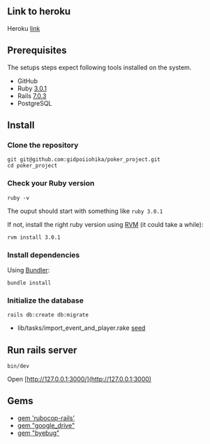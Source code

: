 ## Link to heroku
Heroku [link](https://poker-project-test.herokuapp.com/)

## Prerequisites

The setups steps expect following tools installed on the system.

- GitHub
- Ruby [3.0.1](https://github.com/gidpoiiohika/new_task_project/blob/master/Gemfile#L4)
- Rails [7.0.3](https://github.com/gidpoiiohika/new_task_project/blob/master/Gemfile#L6)
- PostgreSQL 

## Install

### Clone the repository

```shell
git git@github.com:gidpoiiohika/poker_project.git
cd poker_project
```

### Check your Ruby version

```shell
ruby -v
```

The ouput should start with something like `ruby 3.0.1`

If not, install the right ruby version using [RVM](https://rvm.io/rvm/install#installing-rvm) (it could take a while):

```shell
rvm install 3.0.1
```

### Install dependencies

Using [Bundler](https://github.com/bundler/bundler):

```shell
bundle install
```
### Initialize the database
```shell
rails db:create db:migrate 
```

- lib/tasks/import_event_and_player.rake [seed](https://github.com/gidpoiiohika/poker_project/blob/master/lib/tasks/import_event_and_player.rake#L1)

## Run rails server

```shell
bin/dev
```

Open [http://127.0.0.1:3000/](http://127.0.0.1:3000)

## Gems

- [gem 'rubocop-rails'](https://github.com/rubocop/rubocop-rails)
- [gem "google_drive"](https://github.com/gimite/google-drive-ruby)
- [gem "byebug"](https://github.com/deivid-rodriguez/byebug)
